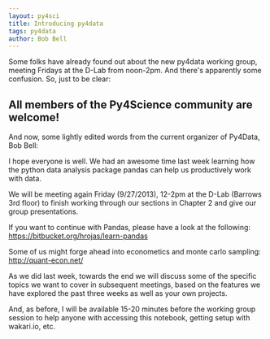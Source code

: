 ```yaml
---
layout: py4sci
title: Introducing py4data
tags: py4data
author: Bob Bell
---
```


Some folks have already found out about the new py4data working group, meeting
Fridays at the D-Lab from noon-2pm. And there's apparently some confusion. So,
just to be clear:

## All members of the Py4Science community are welcome!

And now, some lightly edited words from the current organizer of Py4Data, Bob Bell:

I hope everyone is well. We had an awesome time last week learning how
the python data analysis package pandas can help us productively work
with data.

We will be meeting again Friday (9/27/2013), 12-2pm at the D-Lab
(Barrows 3rd floor) to finish working through our sections in Chapter
2 and give our group presentations.

If you want to continue with Pandas, please have a look at the following:
https://bitbucket.org/hrojas/learn-pandas

Some of us might forge ahead into econometics and monte carlo sampling:
http://quant-econ.net/

As we did last week, towards the end we will discuss some of the specific
topics we want to cover in subsequent meetings, based on the features
we have explored the past three weeks as well as your own projects.

And, as before, I will be available 15-20 minutes before the working group
session to help anyone with accessing this notebook, getting setup
with wakari.io, etc.
